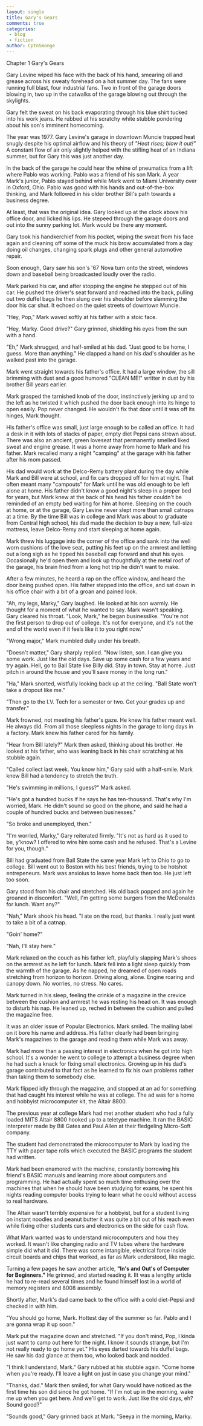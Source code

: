 ```yaml
---
layout: single
title: Gary's Gears
comments: true
categories:
 - blog
 - fiction
author: CptnSmonge
---
```


Chapter 1
Gary's Gears

Gary Levine wiped his face with the back of his hand, smearing oil and grease across his sweaty forehead on a hot summer day. The fans were running full blast, four industrial fans. Two in front of the garage doors blowing in, two up in the catwalks of the garage blowing out through the skylights.

Gary felt the sweat on his back evaporating through his blue shirt tucked into his work jeans. He rubbed at his scratchy white stubble pondering about his son's imminent homecoming.

The year was 1977. Gary Levine's garage in downtown Muncie trapped heat snugly despite his optimal airflow and his theory of *"Heat rises; blow it out!"* A constant flow of air only slightly helped with the stifling heat of an Indiana summer, but for Gary this was just another day.

In the back of the garage he could hear the whine of pneumatics from a lift where Pablo was working. Pablo was a friend of his son Mark. A year Mark's junior, Pablo stayed behind while Mark went to Miami University over in Oxford, Ohio. Pablo was good with his hands and out-of-the-box thinking, and Mark followed in his older brother Bill's path towards a business degree.

At least, that was the original idea. Gary looked up at the clock above his office door, and licked his lips. He stepeed through the garage doors and out into the sunny parking lot. Mark would be there any moment.

Gary took his handkerchief from his pocket, wiping the sweat from his face again and cleaning off some of the muck his brow accumulated from a day doing oil changes, changing spark plugs and other general automotive repair.

Soon enough, Gary saw his son's '67 Nova turn onto the street, windows down and baseball being broadcasted loudly over the radio.

Mark parked his car, and after stopping the engine he stepped out of his car. He pushed the driver's seat forward and reached into the back, pulling out two duffel bags he then slung over his shoulder before slamming the door his car shut. It echoed on the quiet streets of downtown Muncie.

"Hey, Pop," Mark waved softly at his father with a stoic face.

"Hey, Marky. Good drive?" Gary grinned, shielding his eyes from the sun with a hand.

"Eh," Mark shrugged, and half-smiled at his dad. "Just good to be home, I guess. More than anything." He clapped a hand on his dad's shoulder as he walked past into the garage.

Mark went straight towards his father's office. It had a large window, the sill brimming with dust and a good humored "CLEAN ME!" writter in dust by his brother Bill years earlier.

Mark grasped the tarnished knob of the door, instinctively jerking up and to the left as he twisted it which pushed the door back enough into its hinge to open easily. Pop never changed. He wouldn't fix that door until it was off its hinges, Mark thought.

His father's office was small, just large enough to be called an office. It had a desk in it with lots of stacks of paper, empty diet Pepsi cans strewn about. There was also an ancient, green loveseat that permanently smelled liked sweat and engine grease. It was a home away from home to Mark and his father. Mark recalled many a night "camping" at the garage with his father after his mom passed.

His dad would work at the Delco-Remy battery plant during the day while Mark and Bill were at school, and fix cars dropped off for him at night. That often meant many "campouts" for Mark until he was old enough to be left alone at home. His father didn't know a good night's sleep in a proper bed for years, but Mark knew at the back of his head his father couldn't be reminded of an empty bed waiting for him at home. Sleeping on the couch at home, or at the garage, Gary Levine never slept more than small catnaps at a time. By the time Bill was in college and Mark was about to graduate from Central high school, his dad made the decision to buy a new, full-size mattress, leave Delco-Remy and start sleeping at home again.

Mark threw his luggage into the corner of the office and sank into the well worn cushions of the love seat, putting his feet up on the armrest and letting out a long sigh as he tipped his baseball cap forward and shut his eyes. Occasionally he'd open them and look up thoughtfully at the metal roof of the garage, his brain fried from a long hot trip he didn't want to make.

After a few minutes, he heard a rap on the office window, and heard the door being pushed open. His father stepped into the office, and sat down in his office chair with a bit of a groan and pained look.

"Ah, my legs, Marky," Gary laughed. He looked at his son warmly. He thought for a moment of what he wanted to say. Mark wasn't speaking. Gary cleared his throat. "Look, Mark," he began businesslike. "You're not the first person to drop out of college. It's not for everyone, and it's not the end of the world even if it feels like it to you right now."

"Wrong major," Mark mumbled dully under his breath.

"Doesn't matter," Gary sharply replied. "Now listen, son. I can give you some work. Just like the old days. Save up some cash for a few years and try again. Hell, go to Ball State like Billy did. Stay in town. Stay at home. Just pitch in around the house and you'll save money in the long run."

"Ha," Mark snorted, wistfully looking back up at the ceiling. "Ball State won't take a dropout like me."

"Then go to the I.V. Tech for a semester or two. Get your grades up and transfer."

Mark frowned, not meeting his father's gaze. He knew his father meant well. He always did. From all those sleepless nights in the garage to long days in a factory. Mark knew his father cared for his family.

"Hear from Bill lately?" Mark then asked, thinking about his brother. He looked at his father, who was leaning back in his chair scratching at his stubble again.

"Called collect last week. You know him," Gary said with a half-smile. Mark knew Bill had a tendency to stretch the truth.

"He's swimming in millions, I guess?" Mark asked.

"He's got a hundred bucks if he says he has ten-thousand. That's why I'm worried, Mark. He didn't sound so good on the phone, and said he had a couple of hundred bucks and between businesses."

"So broke and unemployed, then."

"I'm worried, Marky," Gary reiterated firmly. "It's not as hard as it used to be, y'know? I offered to wire him some cash and he refused. That's a Levine for you, though."

Bill had graduated from Ball State the same year Mark left to Ohio to go to college. Bill went out to Boston with his best friends, trying to be hotshot entrepeneurs. Mark was anxioius to leave home back then too. He just left too soon.

Gary stood from his chair and stretched. His old back popped and again he groaned in discomfort. "Well, I'm getting some burgers from the McDonalds for lunch. Want any?"

"Nah," Mark shook his head. "I ate on the road, but thanks. I really just want to take a bit of a catnap.

"Goin' home?"

"Nah, I'll stay here."

Mark relaxed on the couch as his father left, playfully slapping Mark's shoes on the armrest as he left for lunch. Mark fell into a light sleep quickly from the warmth of the garage. As he napped, he dreamed of open roads stretching from horizon to horizon. Driving along, alone. Engine roaring and canopy down. No worries, no stress. No cares.

Mark turned in his sleep, feeling the crinkle of a magazine in the crevice between the cushion and armrest he was resting his head on. It was enough to disturb his nap. He leaned up, reched in between the cushion and pulled the magazine free.

It was an older issue of Popular Electronics. Mark smiled. The mailing label on it bore his name and address. His father clearly had been bringing Mark's magazines to the garage and reading them while Mark was away.

Mark had more than a passing interest in electronics when he got into high school. It's a wonder he went to college to attempt a business degree when he had such a knack for fixing small electronics. Growing up in his dad's garage contributed to that fact as he learned to fix his own problems rather than taking them to somebody else.

Mark flipped idly through the magazine, and stopped at an ad for something that had caught his interest while he was at college. The ad was for a home and hobbyist microcomputer kit, the Altair 8800.

The previous year at college Mark had met another student who had a fully loaded MITS Altair 8800 hooked up to a teletype machine. It ran the BASIC interpreter made by Bill Gates and Paul Allen at their fledgeling Micro-Soft company.

The student had demonstrated the microcomputer to Mark by loading the TTY with paper tape rolls which executed the BASIC programs the student had written.

Mark had been enamored with the machine, constantly borrowing his friend's BASIC manuals and learning more about computers and programming. He had actually spent so much time enthusing over the machines that when he should have been studying for exams, he spent his nights reading computer books trying to learn what he could without access to real hardware.

The Altair wasn't terribly expensive for a hobbyist, but for a student living on instant noodles and peanut butter it was quite a bit out of his reach even while fixing other students cars and electronics on the side for cash flow.

What Mark wanted was to understand microcomputers and how they worked. It wasn't like changing radio and TV tubes where the hardware simple did what it did. There was some intangible, electrical force inside circuit boards and chips that worked, as far as Mark understood, like magic.

Turning a few pages he saw another article, **"In's and Out's of Computer for Beginners."** He grinned, and started reading it. IIt was a lengthy article he had to re-read several times and he found himself lost in a world of memory registers and 8008 assembly.

Shortly after, Mark's dad came back to the office with a cold diet-Pepsi and checked in with him.

"You should go home, Mark. Hottest day of the summer so far. Pablo and I are gonna wrap it up soon."

Mark put the magazine down and stretched. "If you don't mind, Pop, I kinda just want to camp out here for the night. I know it sounds strange, but I'm not really ready to go home yet." His eyes darted towards his duffel bags. He saw his dad glance at them too, who looked back and nodded.

"I think I understand, Mark." Gary rubbed at his stubble again. "Come home when you're ready. I'll leave a light on just in case you change your mind."

"Thanks, dad." Mark then smiled, for what Gary would have noticed as the first time his son did since he got home. "If I'm not up in the morning, wake me up when you get here. And we'll get to work. Just like the old days, eh? Sound good?"

"Sounds good," Gary grinned back at Mark. "Seeya in the morning, Marky.
